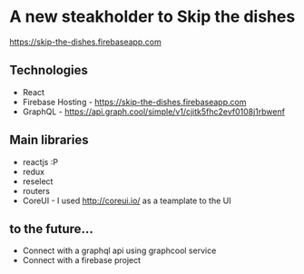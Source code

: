 # A new steakholder to Skip the dishes
https://skip-the-dishes.firebaseapp.com

## Technologies
* React
* Firebase Hosting - https://skip-the-dishes.firebaseapp.com
* GraphQL - https://api.graph.cool/simple/v1/cjitk5fhc2evf0108j1rbwenf

## Main libraries
* reactjs :P
* redux
* reselect
* routers
* CoreUI - I used http://coreui.io/ as a teamplate to the UI

## to the future...
* Connect with a graphql api using graphcool service
* Connect with a firebase project 


